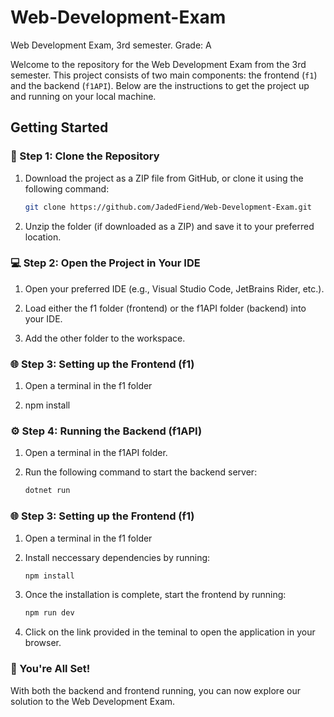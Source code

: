 # Web-Development-Exam
Web Development Exam, 3rd semester. Grade: A

Welcome to the repository for the Web Development Exam from the 3rd semester. This project consists of two main components: the frontend (`f1`) and the backend (`f1API`). Below are the instructions to get the project up and running on your local machine.

## Getting Started

### 🚀 Step 1: Clone the Repository
1. Download the project as a ZIP file from GitHub, or clone it using the following command:
   ```bash
   git clone https://github.com/JadedFiend/Web-Development-Exam.git

2. Unzip the folder (if downloaded as a ZIP) and save it to your preferred location.


### 💻 Step 2: Open the Project in Your IDE
1. Open your preferred IDE (e.g., Visual Studio Code, JetBrains Rider, etc.).

2. Load either the f1 folder (frontend) or the f1API folder (backend) into your IDE.

3. Add the other folder to the workspace.


### 🌐 Step 3: Setting up the Frontend (f1)
1. Open a terminal in the f1 folder
   
3.  npm install


### ⚙️ Step 4: Running the Backend (f1API)
1. Open a terminal in the f1API folder.

2. Run the following command to start the backend server:
   ```bash
   dotnet run


### 🌐 Step 3: Setting up the Frontend (f1)
1. Open a terminal in the f1 folder
  
2.  Install neccessary dependencies by running:
    ```bash
    npm install

3. Once the installation is complete, start the frontend by running:
   ```bash
   npm run dev

4. Click on the link provided in the teminal to open the application in your browser.


### 🎉 You're All Set!

With both the backend and frontend running, you can now explore our solution to the Web Development Exam.

